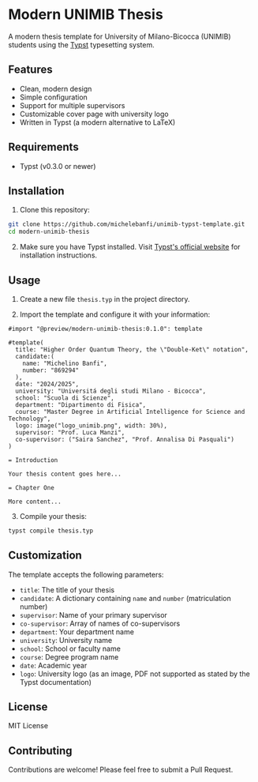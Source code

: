 # Modern UNIMIB Thesis

A modern thesis template for University of Milano-Bicocca (UNIMIB) students using the [Typst](https://typst.app/) typesetting system.

## Features

- Clean, modern design
- Simple configuration
- Support for multiple supervisors
- Customizable cover page with university logo
- Written in Typst (a modern alternative to LaTeX)

## Requirements

- Typst (v0.3.0 or newer)

## Installation

1. Clone this repository:

```bash
git clone https://github.com/michelebanfi/unimib-typst-template.git
cd modern-unimib-thesis
```

2. Make sure you have Typst installed. Visit [Typst's official website](https://typst.app/) for installation instructions.

## Usage

1. Create a new file `thesis.typ` in the project directory.

2. Import the template and configure it with your information:

```typst
#import "@preview/modern-unimib-thesis:0.1.0": template

#template(
  title: "Higher Order Quantum Theory, the \"Double-Ket\" notation",
  candidate:(
    name: "Michelino Banfi",
    number: "869294"
  ),
  date: "2024/2025",
  university: "Universitá degli studi Milano - Bicocca",
  school: "Scuola di Scienze",
  department: "Dipartimento di Fisica",
  course: "Master Degree in Artificial Intelligence for Science and Technology",
  logo: image("logo_unimib.png", width: 30%),
  supervisor: "Prof. Luca Manzi",
  co-supervisor: ("Saira Sanchez", "Prof. Annalisa Di Pasquali")
)

= Introduction

Your thesis content goes here...

= Chapter One

More content...
```

3. Compile your thesis:

```bash
typst compile thesis.typ
```

## Customization

The template accepts the following parameters:

- `title`: The title of your thesis
- `candidate`: A dictionary containing `name` and `number` (matriculation number)
- `supervisor`: Name of your primary supervisor
- `co-supervisor`: Array of names of co-supervisors
- `department`: Your department name
- `university`: University name
- `school`: School or faculty name
- `course`: Degree program name
- `date`: Academic year
- `logo`: University logo (as an image, PDF not supported as stated by the Typst documentation)

## License

MIT License

## Contributing

Contributions are welcome! Please feel free to submit a Pull Request.
